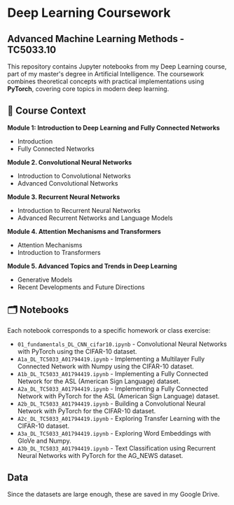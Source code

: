 # Deep Learning Coursework
## Advanced Machine Learning Methods - TC5033.10

This repository contains Jupyter notebooks from my Deep Learning course, part of my master's degree in Artificial Intelligence. The coursework combines theoretical concepts with practical implementations using **PyTorch**, covering core topics in modern deep learning.

## 📘 Course Context

**Module 1: Introduction to Deep Learning and Fully Connected Networks**
- Introduction
- Fully Connected Networks

**Module 2. Convolutional Neural Networks**
- Introduction to Convolutional Networks
- Advanced Convolutional Networks

**Module 3. Recurrent Neural Networks**
- Introduction to Recurrent Neural Networks
- Advanced Recurrent Networks and Language Models

**Module 4. Attention Mechanisms and Transformers**
- Attention Mechanisms
- Introduction to Transformers

**Module 5. Advanced Topics and Trends in Deep Learning**
- Generative Models
- Recent Developments and Future Directions

## 🗂️ Notebooks

Each notebook corresponds to a specific homework or class exercise:

- `01_fundamentals_DL_CNN_cifar10.ipynb` - Convolutional Neural Networks with PyTorch using the CIFAR-10 dataset.
- `A1a_DL_TC5033_A01794419.ipynb` - Implementing a Multilayer Fully Connected Network with Numpy using the CIFAR-10 dataset.
- `A1b_DL_TC5033_A01794419.ipynb` - Implementing a Fully Connected Network for the ASL (American Sign Language) dataset.
- `A2a_DL_TC5033_A01794419.ipynb` - Implementing a Fully Connected Network with PyTorch for the ASL (American Sign Language) dataset.
- `A2b_DL_TC5033_A01794419.ipynb` - Building a Convolutional Neural Network with PyTorch for the CIFAR-10 dataset.
- `A2c_DL_TC5033_A01794419.ipynb` - Exploring Transfer Learning with the CIFAR-10 dataset.
- `A3a_DL_TC5033_A01794419.ipynb` - Exploring Word Embeddings with GloVe and Numpy.
- `A3b_DL_TC5033_A01794419.ipynb` - Text Classification using Recurrent Neural Networks with PyTorch for the AG_NEWS dataset.

## Data

Since the datasets are large enough, these are saved in my Google Drive.
